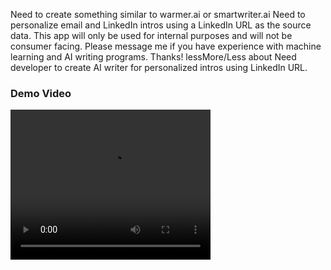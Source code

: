 Need to create something similar to warmer.ai or smartwriter.ai Need to personalize email and LinkedIn intros using a LinkedIn URL as the source data. This app will only be used for internal purposes and will not be consumer facing. Please message me if you have experience with machine learning and AI writing programs. Thanks!  lessMore/Less about Need developer to create AI writer for personalized intros using LinkedIn URL.

### Demo Video
<video width="320" height="240" controls>
  <source src="https://raw.githubusercontent.com/sohaibcs1/LinkedIn_AI_EMAil_Writer/main/scraper-demo.webm" type="video/webm">
  Your browser does not support the video tag.
</video>

